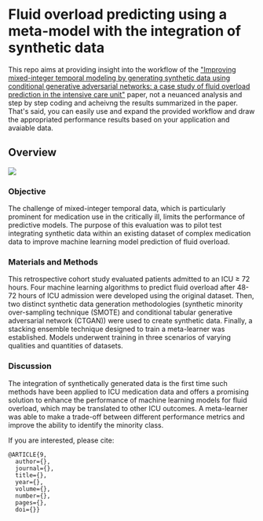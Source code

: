 # Fluid overload predicting using a meta-model with the integration of synthetic data 

This repo aims at providing insight into the workflow of the ["Improving mixed-integer temporal modeling by generating synthetic data using conditional generative adversarial networks: a case study of fluid overload prediction in the intensive care unit"]() paper, not a neuanced analysis and step by step coding and acheivng the results summarized in the paper. That's said, you can easily use and expand the provided workflow and draw the appropriated performance results based on your application and avaiable data.

## Overview
![](Overview.png)

### Objective
The challenge of mixed-integer temporal data, which is particularly prominent for medication use in the critically ill, limits the performance of predictive models. The purpose of this evaluation was to pilot test integrating synthetic data within an existing dataset of complex medication data to improve machine learning model prediction of fluid overload. 
### Materials and Methods
This retrospective cohort study evaluated patients admitted to an ICU ≥ 72 hours. Four machine learning algorithms to predict fluid overload after 48-72 hours of ICU admission were developed using the original dataset. Then, two distinct synthetic data generation methodologies (synthetic minority over-sampling technique (SMOTE) and conditional tabular generative adversarial network (CTGAN)) were used to create synthetic data. Finally, a stacking ensemble technique designed to train a meta-learner was established. Models underwent training in three scenarios of varying qualities and quantities of datasets. 
### Discussion 
The integration of synthetically generated data is the first time such methods have been applied to ICU medication data and offers a promising solution to enhance the performance of machine learning models for fluid overload, which may be translated to other ICU outcomes. A meta-learner was able to make a trade-off between different performance metrics and improve the ability to identify the minority class. 

If you are interested, please cite:

```
@ARTICLE{9,
  author={},
  journal={}, 
  title={}, 
  year={},
  volume={},
  number={},
  pages={},
  doi={}}
```